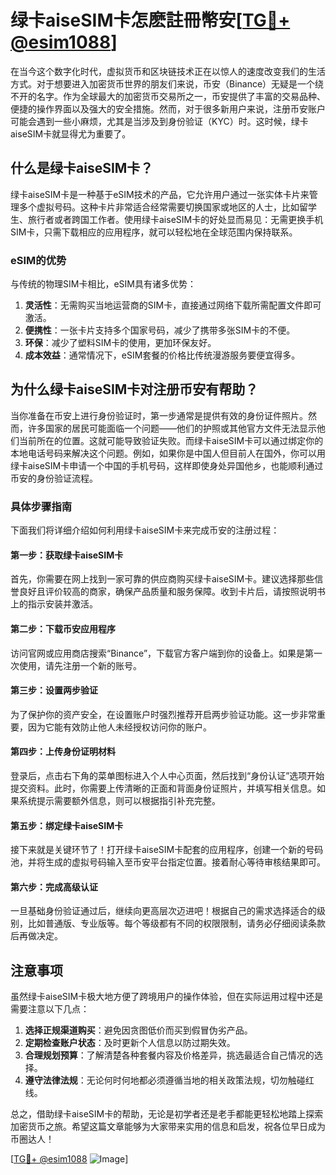 # 绿卡aiseSIM卡怎麽註冊幣安[[TG💪+ @esim1088](https://t.me/s/esim1088)]

在当今这个数字化时代，虚拟货币和区块链技术正在以惊人的速度改变我们的生活方式。对于想要进入加密货币世界的朋友们来说，币安（Binance）无疑是一个绕不开的名字。作为全球最大的加密货币交易所之一，币安提供了丰富的交易品种、便捷的操作界面以及强大的安全措施。然而，对于很多新用户来说，注册币安账户可能会遇到一些小麻烦，尤其是当涉及到身份验证（KYC）时。这时候，绿卡aiseSIM卡就显得尤为重要了。

## 什么是绿卡aiseSIM卡？

绿卡aiseSIM卡是一种基于eSIM技术的产品，它允许用户通过一张实体卡片来管理多个虚拟号码。这种卡片非常适合经常需要切换国家或地区的人士，比如留学生、旅行者或者跨国工作者。使用绿卡aiseSIM卡的好处显而易见：无需更换手机SIM卡，只需下载相应的应用程序，就可以轻松地在全球范围内保持联系。

### eSIM的优势

与传统的物理SIM卡相比，eSIM具有诸多优势：

1. **灵活性**：无需购买当地运营商的SIM卡，直接通过网络下载所需配置文件即可激活。
2. **便携性**：一张卡片支持多个国家号码，减少了携带多张SIM卡的不便。
3. **环保**：减少了塑料SIM卡的使用，更加环保友好。
4. **成本效益**：通常情况下，eSIM套餐的价格比传统漫游服务要便宜得多。

## 为什么绿卡aiseSIM卡对注册币安有帮助？

当你准备在币安上进行身份验证时，第一步通常是提供有效的身份证件照片。然而，许多国家的居民可能面临一个问题——他们的护照或其他官方文件无法显示他们当前所在的位置。这就可能导致验证失败。而绿卡aiseSIM卡可以通过绑定你的本地电话号码来解决这个问题。例如，如果你是中国人但目前人在国外，你可以用绿卡aiseSIM卡申请一个中国的手机号码，这样即使身处异国他乡，也能顺利通过币安的身份验证流程。

### 具体步骤指南

下面我们将详细介绍如何利用绿卡aiseSIM卡来完成币安的注册过程：

#### 第一步：获取绿卡aiseSIM卡
首先，你需要在网上找到一家可靠的供应商购买绿卡aiseSIM卡。建议选择那些信誉良好且评价较高的商家，确保产品质量和服务保障。收到卡片后，请按照说明书上的指示安装并激活。

#### 第二步：下载币安应用程序
访问官网或应用商店搜索“Binance”，下载官方客户端到你的设备上。如果是第一次使用，请先注册一个新的账号。

#### 第三步：设置两步验证
为了保护你的资产安全，在设置账户时强烈推荐开启两步验证功能。这一步非常重要，因为它能有效防止他人未经授权访问你的账户。

#### 第四步：上传身份证明材料
登录后，点击右下角的菜单图标进入个人中心页面，然后找到“身份认证”选项开始提交资料。此时，你需要上传清晰的正面和背面身份证照片，并填写相关信息。如果系统提示需要额外信息，则可以根据指引补充完整。

#### 第五步：绑定绿卡aiseSIM卡
接下来就是关键环节了！打开绿卡aiseSIM卡配套的应用程序，创建一个新的号码池，并将生成的虚拟号码输入至币安平台指定位置。接着耐心等待审核结果即可。

#### 第六步：完成高级认证
一旦基础身份验证通过后，继续向更高层次迈进吧！根据自己的需求选择适合的级别，比如普通版、专业版等。每个等级都有不同的权限限制，请务必仔细阅读条款后再做决定。

## 注意事项

虽然绿卡aiseSIM卡极大地方便了跨境用户的操作体验，但在实际运用过程中还是需要注意以下几点：

1. **选择正规渠道购买**：避免因贪图低价而买到假冒伪劣产品。
2. **定期检查账户状态**：及时更新个人信息以防过期失效。
3. **合理规划预算**：了解清楚各种套餐内容及价格差异，挑选最适合自己情况的选择。
4. **遵守法律法规**：无论何时何地都必须遵循当地的相关政策法规，切勿触碰红线。

总之，借助绿卡aiseSIM卡的帮助，无论是初学者还是老手都能更轻松地踏上探索加密货币之旅。希望这篇文章能够为大家带来实用的信息和启发，祝各位早日成为币圈达人！

[[TG💪+ @esim1088](https://t.me/s/esim1088) ![Image](https://i.postimg.cc/4NQfJmqS/Snipaste-2025-05-13-00-14-12.png)]